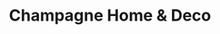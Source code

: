 ---
title: "Champagne Home & Deco"
url: /montevideo/champagne-home-y-deco/
shop: menaje del hogar
---